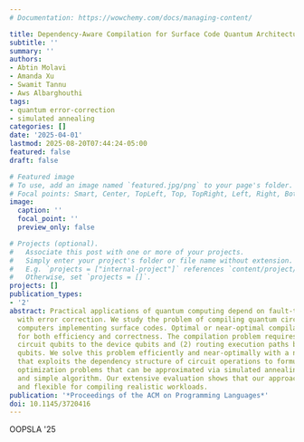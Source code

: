 ```yaml
---
# Documentation: https://wowchemy.com/docs/managing-content/

title: Dependency-Aware Compilation for Surface Code Quantum Architectures
subtitle: ''
summary: ''
authors:
- Abtin Molavi
- Amanda Xu
- Swamit Tannu
- Aws Albarghouthi
tags:
- quantum error-correction
- simulated annealing
categories: []
date: '2025-04-01'
lastmod: 2025-08-20T07:44:24-05:00
featured: false
draft: false

# Featured image
# To use, add an image named `featured.jpg/png` to your page's folder.
# Focal points: Smart, Center, TopLeft, Top, TopRight, Left, Right, BottomLeft, Bottom, BottomRight.
image:
  caption: ''
  focal_point: ''
  preview_only: false

# Projects (optional).
#   Associate this post with one or more of your projects.
#   Simply enter your project's folder or file name without extension.
#   E.g. `projects = ["internal-project"]` references `content/project/deep-learning/index.md`.
#   Otherwise, set `projects = []`.
projects: []
publication_types:
- '2'
abstract: Practical applications of quantum computing depend on fault-tolerant devices
  with error correction. We study the problem of compiling quantum circuits for quantum
  computers implementing surface codes. Optimal or near-optimal compilation is critical
  for both efficiency and correctness. The compilation problem requires (1) mapping
  circuit qubits to the device qubits and (2) routing execution paths between interacting
  qubits. We solve this problem efficiently and near-optimally with a novel algorithm
  that exploits the dependency structure of circuit operations to formulate discrete
  optimization problems that can be approximated via simulated annealing, a classic
  and simple algorithm. Our extensive evaluation shows that our approach is powerful
  and flexible for compiling realistic workloads.
publication: '*Proceedings of the ACM on Programming Languages*'
doi: 10.1145/3720416
---
```

OOPSLA '25